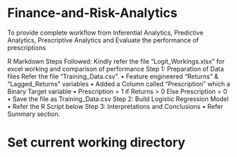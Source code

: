# Finance-and-Risk-Analytics
To provide complete workflow from Inferential Analytics, Predictive Analytics, Prescriptive Analytics and Evaluate the performance of prescriptions


R Markdown
Steps Followed:
Kindly refer the file “Logit_Workings.xlsx” for excel working and
comparison of performance
Step 1: Preparation of Data files
Refer the file “Training_Data.csv”.
• Feature engineered “Returns” & “Lagged_Returns” variables
• Added a Column called “Prescription” which a Binary Target variable
• Prescription = 1 if Returns >
0 Else Prescription = 0
• Save the file as Training_Data.csv
Step 2: Build Logistic Regression Model
• Refer the R Script below
Step 3: Interpretations and Conclusions
• Refer Summary section.
# Set current working directory
